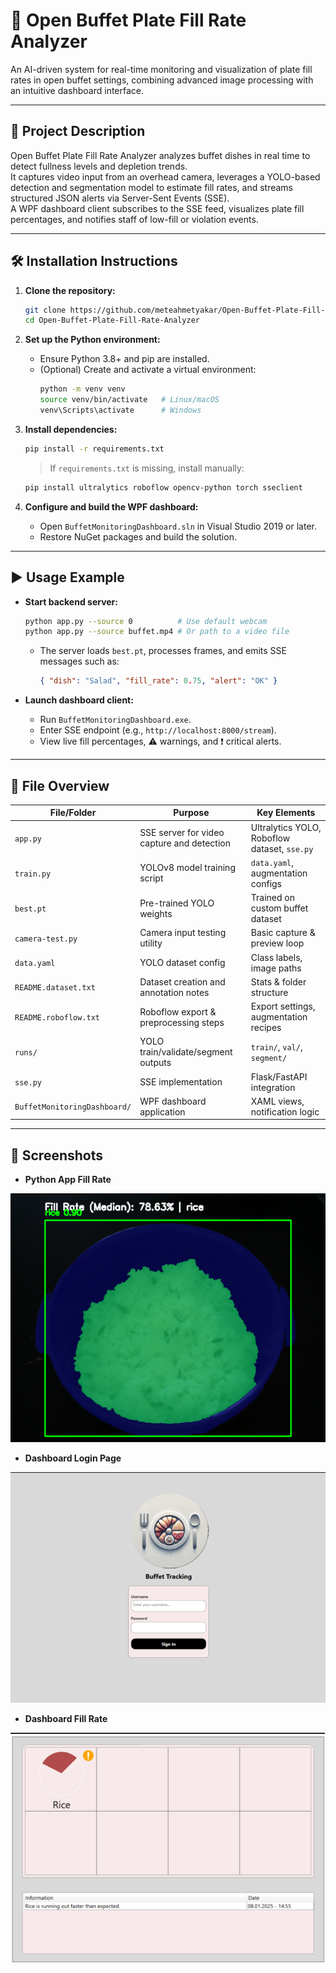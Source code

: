 # 📌 Open Buffet Plate Fill Rate Analyzer

An AI-driven system for real-time monitoring and visualization of plate fill rates in open buffet settings, combining advanced image processing with an intuitive dashboard interface.

---

## 📖 Project Description

Open Buffet Plate Fill Rate Analyzer analyzes buffet dishes in real time to detect fullness levels and depletion trends.  
It captures video input from an overhead camera, leverages a YOLO-based detection and segmentation model to estimate fill rates, and streams structured JSON alerts via Server-Sent Events (SSE).  
A WPF dashboard client subscribes to the SSE feed, visualizes plate fill percentages, and notifies staff of low-fill or violation events.

---

## 🛠️ Installation Instructions

1. **Clone the repository:**
   ```bash
   git clone https://github.com/meteahmetyakar/Open-Buffet-Plate-Fill-Rate-Analyzer.git
   cd Open-Buffet-Plate-Fill-Rate-Analyzer
   ```

2. **Set up the Python environment:**
   - Ensure Python 3.8+ and pip are installed.
   - (Optional) Create and activate a virtual environment:
     ```bash
     python -m venv venv
     source venv/bin/activate   # Linux/macOS
     venv\Scripts\activate      # Windows
     ```

3. **Install dependencies:**
   ```bash
   pip install -r requirements.txt
   ```
   > If `requirements.txt` is missing, install manually:
   ```bash
   pip install ultralytics roboflow opencv-python torch sseclient
   ```

4. **Configure and build the WPF dashboard:**
   - Open `BuffetMonitoringDashboard.sln` in Visual Studio 2019 or later.
   - Restore NuGet packages and build the solution.

---

## ▶️ Usage Example

- **Start backend server:**
  ```bash
  python app.py --source 0          # Use default webcam
  python app.py --source buffet.mp4 # Or path to a video file
  ```
  - The server loads `best.pt`, processes frames, and emits SSE messages such as:
    ```json
    { "dish": "Salad", "fill_rate": 0.75, "alert": "OK" }
    ```

- **Launch dashboard client:**
  - Run `BuffetMonitoringDashboard.exe`.
  - Enter SSE endpoint (e.g., `http://localhost:8000/stream`).
  - View live fill percentages, ⚠️ warnings, and ❗ critical alerts.

---

## 📂 File Overview

| File/Folder                     | Purpose                                            | Key Elements                                 |
|---------------------------------|----------------------------------------------------|----------------------------------------------|
| `app.py`                        | SSE server for video capture and detection         | Ultralytics YOLO, Roboflow dataset, `sse.py` |
| `train.py`                      | YOLOv8 model training script                       | `data.yaml`, augmentation configs            |
| `best.pt`                       | Pre-trained YOLO weights                           | Trained on custom buffet dataset             |
| `camera-test.py`                | Camera input testing utility                       | Basic capture & preview loop                 |
| `data.yaml`                     | YOLO dataset config                                | Class labels, image paths                    |
| `README.dataset.txt`            | Dataset creation and annotation notes              | Stats & folder structure                     |
| `README.roboflow.txt`           | Roboflow export & preprocessing steps              | Export settings, augmentation recipes        |
| `runs/`                         | YOLO train/validate/segment outputs                | `train/`, `val/`, `segment/`                 |
| `sse.py`                        | SSE implementation                                 | Flask/FastAPI integration                    |
| `BuffetMonitoringDashboard/`    | WPF dashboard application                          | XAML views, notification logic               |

---

## 📸 Screenshots

- **Python App Fill Rate**
<img src="https://github.com/meteahmetyakar/Open-Buffet-Plate-Fill-Rate-Analyzer/blob/main/images/fill-rate-example.png"/>

- **Dashboard Login Page**
<img src="https://github.com/meteahmetyakar/Open-Buffet-Plate-Fill-Rate-Analyzer/blob/main/images/login-page.png"/>

- **Dashboard Fill Rate**
<img src="https://github.com/meteahmetyakar/Open-Buffet-Plate-Fill-Rate-Analyzer/blob/main/images/dashboard-example.png"/>

